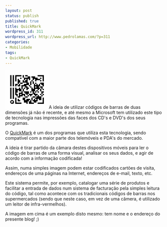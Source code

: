 ```yaml
---
layout: post
status: publish
published: true
title: QuickMark
wordpress_id: 311
wordpress_url: http://www.pedrolamas.com/?p=311
categories:
- Mobilidade
tags:
- QuickMark
---
```

[![](wp-content/uploads/2008/09/quickmark.png "QuickMark")](http://www.quickmark.com.tw/)A ideia de utilizar códigos de barras de duas dimensões já não é recente, e até mesmo a Microsoft tem utilizado este tipo de tecnologia nas impressões das faces dos CD's e DVD's dos seus programas.

O [QuickMark](http://www.quickmark.com.tw/) é um dos programas que utiliza esta tecnologia, sendo compatível com a maior parte dos telemóveis e PDA's do mercado.

A ideia é tirar partido da câmara destes dispositivos móveis para ler o código de barras de uma forma visual, analisar os seus dados, e agir de acordo com a informação codificada!

Assim, numa simples imagem podem estar codificados cartões de visita, endereços de uma páginas na Internet, endereços de e-mail, texto, etc.

Este sistema permite, por exemplo, catalogar uma série de produtos e facilitar a entrada de dados num sistema de facturação pela simples leitura do código, tal como acontece com os tradicionais códigos de barras nos supermercados (sendo que neste caso, em vez de uma câmera, é utilizado um leitor de infra-vermelhos).

A imagem em cima é um exemplo disto mesmo: tem nome e o endereço do presente blog! ;)
